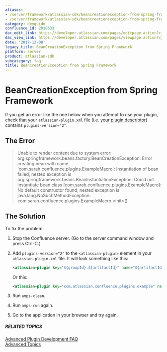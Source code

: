 ```yaml
---
aliases:
- /server/framework/atlassian-sdk/beancreationexception-from-spring-framework-2818633.html
- /server/framework/atlassian-sdk/beancreationexception-from-spring-framework-2818633.md
category: devguide
confluence_id: 2818633
dac_edit_link: https://developer.atlassian.com/pages/editpage.action?cjm=wozere&pageId=2818633
dac_view_link: https://developer.atlassian.com/pages/viewpage.action?cjm=wozere&pageId=2818633
date: '2017-12-08'
legacy_title: BeanCreationException from Spring Framework
platform: server
product: atlassian-sdk
subcategory: faq
title: BeanCreationException from Spring Framework
---
```

# BeanCreationException from Spring Framework

If you get an error like the one below when you attempt to use your plugin, check that your `atlassian-plugin.xml` file (i.e. your [plugin descriptor](/server/framework/atlassian-sdk/configuring-the-plugin-descriptor)) contains `plugins-version="2"`.

## The Error

> Unable to render content due to system error: org.springframework.beans.factory.BeanCreationException: Error creating bean with name 'com.sarah.confluence.plugins.ExampleMacro': Instantiation of bean failed; nested exception is org.springframework.beans.BeanInstantiationException: Could not instantiate bean class \[com.sarah.confluence.plugins.ExampleMacro\]: No default constructor found; nested exception is java.lang.NoSuchMethodException: com.sarah.confluence.plugins.ExampleMacro.&lt;init&gt;()

## The Solution

To fix the problem:

1.  Stop the Confluence server. (Go to the server command window and press Ctrl-C.)
2.  Add `plugins-version="2"` to the `<atlassian-plugin>` element in your `atlassian-plugin.xml` file. It will look something like this:

    ``` xml
    <atlassian-plugin key="${groupId}.${artifactId}" name="${artifactId}" plugins-version="2">
    ```

    Or this:

    ``` xml
    <atlassian-plugin key="com.atlassian.confluence.plugins.example" name="Example Plugin" plugins-version="2">
    ```

3.  Run `amps-clean`.
4.  Run `amps-run` again.
5.  Go to the application in your browser and try again.

##### RELATED TOPICS

[Advanced Plugin Development FAQ](/server/framework/atlassian-sdk/advanced-plugin-development-faq)  
[Advanced Topics](/server/framework/atlassian-sdk/advanced-topics)









































































